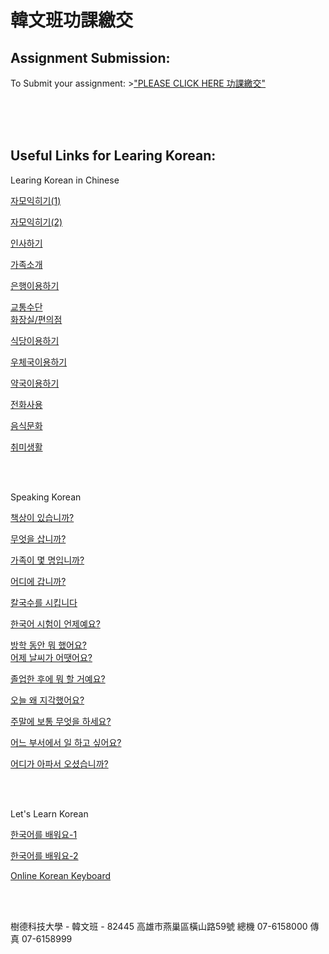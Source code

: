# 韓文班功課繳交 

## Assignment Submission:

To Submit your assignment:  >["PLEASE CLICK HERE 功課繳交"](https://script.google.com/macros/s/AKfycby-dtJtktzu0T5V5s6iS3wVPWABpdlbXATfCkaVvz97PfqFVY0/exec "功課繳交")

<br />

<br />

<br />



## Useful Links for Learing Korean:
Learing Korean in Chinese<br />

[자모익히기(1)](http://contents.kocw.or.kr/html/2011/youngnam/11/01/default.htm)<br />

[자모익히기(2)](http://contents.kocw.or.kr/html/2011/youngnam/11/02/default.htm)<br />

[인사하기](http://contents.kocw.or.kr/html/2011/youngnam/11/03/default.htm)<br />

[가족소개](http://contents.kocw.or.kr/html/2011/youngnam/11/04/default.htm)<br />

[은행이용하기](http://contents.kocw.or.kr/html/2011/youngnam/11/05/default.htm)<br />

[교통수단](http://contents.kocw.or.kr/html/2011/youngnam/11/06/default.htm)<br />
[화장실/편의점](http://contents.kocw.or.kr/html/2011/youngnam/11/07/default.htm)<br />

[식당이용하기](http://contents.kocw.or.kr/html/2011/youngnam/11/09/default.htm)<br />

[우체국이용하기](http://contents.kocw.or.kr/html/2011/youngnam/11/10/default.htm)<br />

[약국이용하기](http://contents.kocw.or.kr/html/2011/youngnam/11/11/default.htm)<br />

[전화사용](http://contents.kocw.or.kr/html/2011/youngnam/11/12/default.htm)<br />

[음식문화](http://contents.kocw.or.kr/html/2011/youngnam/11/13/default.htm)<br />

[취미생활](http://contents.kocw.or.kr/html/2011/youngnam/11/14/default.htm)<br />

<br />

<br />

Speaking Korean<br />

[책상이 있습니까?](http://contents.kocw.or.kr/KOCW/html/2013/ACU/NaEunseon/speaking01/resources/01/02.html)<br />

[무엇을 삽니까?](http://contents.kocw.or.kr/KOCW/html/2013/ACU/NaEunseon/speaking02/resources/02/02.html)<br />

[가족이 몇 명입니까?](http://contents.kocw.or.kr/KOCW/html/2013/ACU/NaEunseon/speaking03/resources/03/02.html)<br />

[어디에 갑니까?](http://contents.kocw.or.kr/KOCW/html/2013/ACU/NaEunseon/speaking04/resources/04/02.html)<br />

[칼국수를 시킵니다](http://contents.kocw.or.kr/KOCW/html/2013/ACU/NaEunseon/speaking05/resources/05/02.html)<br />

[한국어 시험이 언제예요?](http://contents.kocw.or.kr/KOCW/html/2013/ACU/NaEunseon/speaking06/resources/06/02.html)<br />

[방학 동안 뭐 했어요?](http://contents.kocw.or.kr/KOCW/html/2013/ACU/NaEunseon/speaking07/resources/07/02.html)<br />
[어제 날씨가 어땟어요?](http://contents.kocw.or.kr/KOCW/html/2013/ACU/NaEunseon/speaking09/resources/09/02.html)<br />

[졸업한 후에 뭐 할 거예요?](http://contents.kocw.or.kr/KOCW/html/2013/ACU/NaEunseon/speaking10/resources/10/02.html)<br />

[오늘 왜 지각했어요?](http://contents.kocw.or.kr/KOCW/html/2013/ACU/NaEunseon/speaking11/resources/11/02.html)<br />

[주말에 보통 무엇을 하세요?](http://contents.kocw.or.kr/KOCW/html/2013/ACU/NaEunseon/speaking12/resources/12/02.html)<br />

[어느 부서에서 일 하고 싶어요?](http://contents.kocw.or.kr/KOCW/html/2013/ACU/NaEunseon/speaking13/resources/13/02.html)<br />

[어디가 아파서 오셨습니까?](http://contents.kocw.or.kr/KOCW/html/2013/ACU/NaEunseon/speaking14/resources/14/02.html)<br />

<br />

<br />

Let's Learn Korean<br />

[한국어를 배워요-1](http://world.kbs.co.kr/learn_korean/lessons/c_index.htm)<br />

[한국어를 배워요-2](http://world.kbs.co.kr/learn_korean2/chinese/)<br />

[Online Korean Keyboard](http://3beol.github.io/)<br />

<br />

<br />



樹德科技大學  - 韓文班 - 82445 高雄市燕巢區橫山路59號  總機 07-6158000 傳真 07-6158999<br />

<br />
